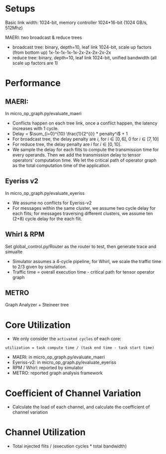 # Setups
Basic link width: 1024-bit, memory controller 1024*16-bit (1024 GB/s, 512Mhz)

MAERI: two broadcast & reduce trees
* broadcast tree: binary, depth=10, leaf link 1024-bit, scale up factors (from bottom up) 1x-1x-1x-1x-1x-2x-2x-2x-2x-2x
* reduce tree: binary, depth=10, leaf link 1024-bit, unified bandwidth (all scale up factors are 1)

# Performance

## MAERI: 
In micro_op_graph.py/evaluate_maeri
* Conflicts happen on each tree link, once a conflict happen, the latency increases with 1 cycle.
* Delay = $\sum_{i=0}^{10} \frac{1}{2^{i}} * penalty^i$ + 1
* For broadcast tree, the delay penalty are $i$, for $i\in [0, 6]$, $0$ for $i \in [7, 10]$
* For reduce tree, the delay penalty are $i$ for $i \in [0, 10]$. 
* We sample the delay for each flits to compute the transmission time for every operands. Then we add the transmission delay to tensor operators' computation time. We let the critical path of operator graph as the total computation time of the application.

## Eyeriss v2
In micro_op_graph.py/evaluate_eyeriss
* We assume no conflicts for Eyeriss-v2
* For messages within the same cluster, we assume two cycle delay for each flits; for messages traversing different clusters, we assume ten (2+8) cycle delay for the each flit.

## Whirl & RPM
Set global_control.py/Router as the router to test, then generate trace and simualte
* Simulator assumes a 4-cycle pipeline, for Whirl, we scale the traffic time to 2/3 given by simulation.
* Traffic time = overall execution time - critical path for tensor operator graph

## METRO
Graph Analyzer + Steineer tree


# Core Utilization
* We only consider the ``activated cycles`` of each core: 
```pseudo code
utilization = task compute time / (task end time - task start time)
```
* MAERI: in micro_op_graph.py/evaluate_maeri
* Eyeriss-v2: in micro_op_graph.py/evaluate_eyeriss
* RPM / Whirl: reported by simulator
* METRO: reported graph analysis framework


# Coefficient of Channel Variation
* Calculate the load of each channel, and calculate the coefficient of channel variation

# Channel Utilization
* Total injected flits / (execution cycles * total bandwidth)
